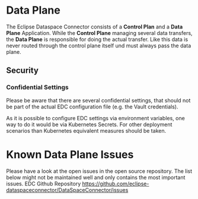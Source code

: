 # Data Plane

The Eclipse Dataspace Connector consists of a **Control Plan** and a **Data Plane** Application.
While the **Control Plane** managing several data transfers, the **Data Plane** is responsible for doing the actual transfer. Like this data is never routed through the control plane itself und must always pass the data plane.

## Security

### Confidential Settings

Please be aware that there are several confidential settings, that should not be part of the actual EDC configuration file (e.g. the Vault credentials).

As it is possible to configure EDC settings via environment variables, one way to do it would be via Kubernetes Secrets. For other deployment scenarios than Kubernetes equivalent measures should be taken.

# Known Data Plane Issues

Please have a look at the open issues in the open source repository. The list below might not be maintained well and
only contains the most important issues.
EDC Github Repository https://github.com/eclipse-dataspaceconnector/DataSpaceConnector/issues
